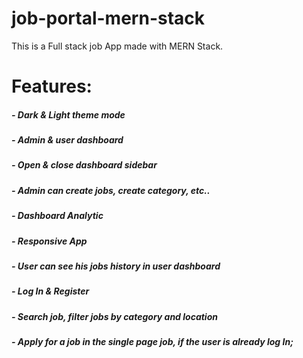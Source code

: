 # job-portal-mern-stack
This is a Full stack job App made with MERN Stack.
# Features:
##### - Dark & Light theme mode 
##### - Admin & user dashboard
##### - Open & close dashboard sidebar
##### - Admin can create jobs, create category, etc..
##### - Dashboard Analytic
##### - Responsive App 
##### - User can see his jobs history in user dashboard
##### - Log In & Register 
##### - Search job, filter jobs by category and location
##### - Apply for a job in the single page job, if the user is already log In;


